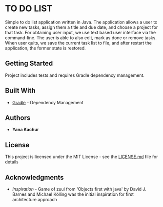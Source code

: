 # TO DO LIST
Simple to do list application written in Java. The application allows a user to create new tasks, assign them a title and due date, and choose a project for that task. For obtaining user input, we use text based user interface via the command-line. The user is able to also edit, mark as done or remove tasks. When user quits, we save the current task list to file, and after restart the application, the former state is restored. 

## Getting Started
Project includes tests and requires Gradle dependency management. 

## Built With
* [Gradle](https://docs.gradle.org/current/userguide/userguide.html) - Dependency Management

## Authors 
* **Yana Kachur** 

## License
This project is licensed under the MIT License - see the [LICENSE.md](LICENSE.md) file for details

## Acknowledgments
* *Inspiration* - Game of zuul from 'Objects first with java' by David J. Barnes and Michael Kölling was the initial inspiration for first architecture approach